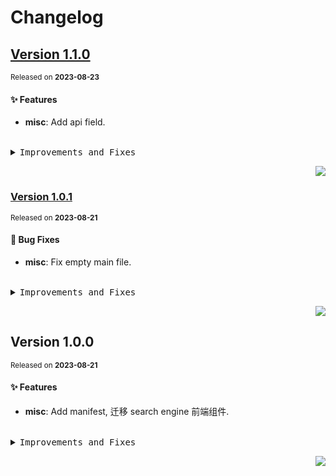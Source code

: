 <a name="readme-top"></a>

# Changelog

## [Version&nbsp;1.1.0](https://github.com/lobehub/chat-plugin-search-engine/compare/v1.0.1...v1.1.0)

<sup>Released on **2023-08-23**</sup>

#### ✨ Features

- **misc**: Add api field.

<br/>

<details>
<summary><kbd>Improvements and Fixes</kbd></summary>

#### What's improved

- **misc**: Add api field ([06b5649](https://github.com/lobehub/chat-plugin-search-engine/commit/06b5649))

</details>

<div align="right">

[![](https://img.shields.io/badge/-BACK_TO_TOP-151515?style=flat-square)](#readme-top)

</div>

### [Version&nbsp;1.0.1](https://github.com/lobehub/chat-plugin-search-engine/compare/v1.0.0...v1.0.1)

<sup>Released on **2023-08-21**</sup>

#### 🐛 Bug Fixes

- **misc**: Fix empty main file.

<br/>

<details>
<summary><kbd>Improvements and Fixes</kbd></summary>

#### What's fixed

- **misc**: Fix empty main file ([dc4f5b8](https://github.com/lobehub/chat-plugin-search-engine/commit/dc4f5b8))

</details>

<div align="right">

[![](https://img.shields.io/badge/-BACK_TO_TOP-151515?style=flat-square)](#readme-top)

</div>

## Version&nbsp;1.0.0

<sup>Released on **2023-08-21**</sup>

#### ✨ Features

- **misc**: Add manifest, 迁移 search engine 前端组件.

<br/>

<details>
<summary><kbd>Improvements and Fixes</kbd></summary>

#### What's improved

- **misc**: Add manifest ([3d9ca74](https://github.com/lobehub/chat-plugin-search-engine/commit/3d9ca74))
- **misc**: 迁移 search engine 前端组件 ([1c3af0c](https://github.com/lobehub/chat-plugin-search-engine/commit/1c3af0c))

</details>

<div align="right">

[![](https://img.shields.io/badge/-BACK_TO_TOP-151515?style=flat-square)](#readme-top)

</div>
